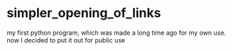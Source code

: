 # simpler_opening_of_links
my first python program, which was made a long time ago for my own use. now I decided to put it out for public use
